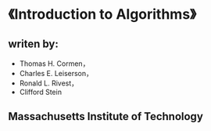# 《Introduction to Algorithms》

## writen by:
* Thomas H. Cormen，
* Charles E. Leiserson，
* Ronald L. Rivest，
* Clifford Stein

## Massachusetts Institute of Technology
